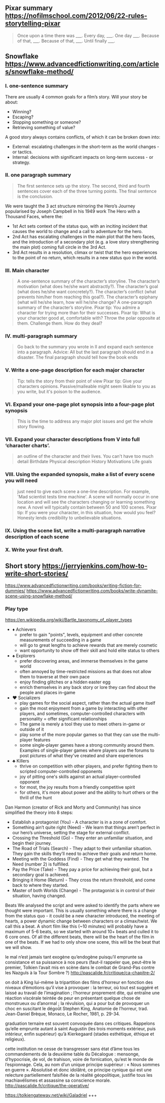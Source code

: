 ## Pixar summary https://nofilmschool.com/2012/06/22-rules-storytelling-pixar
> Once upon a time there was ___.
> Every day, ___.
> One day ___.
> Because of that, ___.
> Because of that, ___.
> Until finally ___.


## Snowflake https://www.advancedfictionwriting.com/articles/snowflake-method/
### I. one-sentence summary

There are usually 4 common goals for a film’s story. Will your story be about:
- Winning?
- Escaping?
- Stopping something or someone?
- Retrieving something of value?

A good story always contains conflicts, of which it can be broken down into:
- External: escalating challenges in the short-term as the world changes - or tactics.
- Internal: decisions with significant impacts on long-term success - or strategy.

### II. one paragraph summary
> The first sentence sets up the story.
> The second, third and fourth sentences cover each of the three turning points.
> The final sentence is the conclusion.

We were taught the 3 act structure mirroring the Hero’s Journey popularised by Joseph Campbell in his 1949 work The Hero with a Thousand Faces, where the:
- 1st Act sets context of the status quo, with an inciting incident that causes the world to change and a call to adventure for the hero.
- 2nd Act has escalating challenges in the main plot that the hero faces, and the introduction of a secondary plot (e.g. a love story strengthening the main plot) coming full circle in the 3rd Act.
- 3rd Act results in a resolution, climax or twist that the hero experiences to the point of no return, which results in a new status quo in the world.

### III. Main character
> A one-sentence summary of the character’s storyline.
> The character’s motivation (what does he/she want abstractly?).
> The character’s goal (what does he/she want concretely?).
> The character’s conflict (what prevents him/her from reaching this goal?).
> The character’s epiphany (what will he/she learn, how will he/she change?
> A one-paragraph summary of the character’s storyline.
> Pixar tip: You admire a character for trying more than for their successes.
> Pixar tip: What is your character good at, comfortable with? Throw the polar opposite at them. Challenge them. How do they deal?
### IV. multi-paragraph summary
> Go back to the summary you wrote in II and expand each sentence into a paragraph.
> Advice: All but the last paragraph should end in a disaster. The final paragraph should tell how the book ends
### V. Write a one-page description for each major character
> Tip: tells the story from their point of view
> Pixar tip: Give your characters opinions. Passive/malleable might seem likable to you as you write, but it's poison to the audience.
### VI. Expand your one-page plot synopsis into a four-page plot synopsis
> This is the time to address any major plot issues and get the whole story flowing.
### VII. Expand your character descriptions from V into full ‘character charts’.
> an outline of the character and their lives. You can't have too much detail
> Birthdate
> Physical description
> History
> Motivations
> Life goals
### VIII. Using the expanded synopsis, make a list of every scene you will need
> just need to give each scene a one-line description. For example, 'Mad scientist tests time machine'.
> A scene will normally occur in one location and will see the characters changing or learning something new.
> A novel will typically contain between 50 and 100 scenes.
> Pixar tip: If you were your character, in this situation, how would you feel? Honesty lends credibility to unbelievable situations.
### IX. Using the scene list, write a multi-paragraph narrative description of each scene
### X. Write your first draft.


## Short story https://jerryjenkins.com/how-to-write-short-stories/


https://www.advancedfictionwriting.com/books/writing-fiction-for-dummies/
https://www.advancedfictionwriting.com/books/write-dynamite-scene-using-snowflake-method/



### Play type
https://en.wikipedia.org/wiki/Bartle_taxonomy_of_player_types

- ♦ Achievers
  - prefer to gain "points", levels, equipment and other concrete measurements of succeeding in a game
  - will go to great lengths to achieve rewards that are merely cosmetic
  - want opportunity to show off their skill and hold elite status to others
- ♠ Explorers
  - prefer discovering areas, and immerse themselves in the game world
  - often annoyed by time-restricted missions as that does not allow them to traverse at their own pace
  - enjoy finding glitches or a hidden easter egg
  - enrich themselves in any back story or lore they can find about the people and places in-game
- ♥ Socializers
  - play games for the social aspect, rather than the actual game itself
  - gain the most enjoyment from a game by interacting with other players, and sometimes, computer-controlled characters with personality = offer significant relationships
  - The game is merely a tool they use to meet others in-game or outside of it
  - play some of the more popular games so that they can use the multi-player features
  - some single-player games have a strong community around them. Examples of single-player games where players use the forums to post pictures of what they've created and share experiences
- ♣ Killers
  - thrive on competition with other players, and prefer fighting them to scripted computer-controlled opponents
  - joy of pitting one's skills against an actual player-controlled opponent
  - for most, the joy results from a friendly competitive spirit
  - for others, it's more about power and the ability to hurt others or the thrill of the hunt



Dan Harmon (creator of Rick and Morty and Community) has since simplified the theory into 8 steps:
- Establish a protagonist (You) - A character is in a zone of comfort.
- Something ain’t quite right (Need) - We learn that things aren’t perfect in our hero’s universe, setting the stage for external conflict.
- Crossing the Threshold (Go) - They enter an unfamiliar situation, and begin their journey.
- The Road of Trials (Search) - They adapt to their unfamiliar situation. They gain the skills they’ll need to achieve their goals and return home.
- Meeting with the Goddess (Find) - They get what they wanted. The Need (number 2) is fulfilled.
- Pay the Price (Take) - They pay a price for achieving their goal, but a secondary goal is achieved.
- Bringing it Home (Return) - They cross the return threshold, and come back to where they started.
- Master of both Worlds (Change) - The protagonist is in control of their situation, having changed.


Beats
We analysed the script and were asked to identify the parts where we thought were important.
This is usually something where there is a change from the status quo - it could be a new character introduced, the meeting of hearts, a power dynamic change between characters or a climax/twist.
We call this a beat. A short film like this (~10 minutes) will probably have a maximum of 5-6 beats, so we started with around 10+ beats and culled it to 6 core ones.
Of all the different beats, there will be the heart of the film in one of the beats. If we had to only show one scene, this will be the beat that we will show.


le mal n’est jamais tant exogène qu’endogène puisqu’il emprunte sa consistance et sa puissance à nos peurs (faut-il rappeler que, peut-être le premier, Tolkien l’avait mis en scène dans le combat de Grand-Pas contre les Nazguls à la Tour Sombre ?)
http://pascalide.fr/critique/ca-chapitre-2/

on doit à King lui-même la tripartition des films d’horreur en fonction des niveaux d’émotions qu’il vise à provoquer : la terreur, où tout est suggéré et laissé au travail de l’imagination ; l’horreur proprement dite, qui entraîne une réaction viscérale teintée de peur en présentant quelque chose de monstrueux ou d’anormal ; la révulsion, qui a pour but de provoquer un choc en suscitant le dégoût
Stephen King, Anatomie de l’horreur, trad. Jean-Daniel Brèque, Monaco, Le Rocher, 1981, p. 29-34.

graduation ternaire est souvent convoquée dans ces critiques. Rappelons qu’elle emprunte autant à saint Augustin (les trois moments extérieur, puis intérieur, enfin supérieur) qu’à Kierkegaard (stades esthétique, éthique et religieux).

cette institution ne cesse de transgresser sans état d’âme tous les commandements de la deuxième table du Décalogue : mensonge, d’hypocrisie, de vol, de trahison, voire de fornication, qu’est le monde de l’espionnage. Cela, au nom d’un unique principe supérieur : « Nous sommes en guerre ». Absolutisé et donc idolâtré, ce principe cynique qui est une relecture partiellement falsifiée de la réalité géopolitique, justifie tous les machiavélismes et assassine sa conscience morale.
http://pascalide.fr/critique/the-operative/

https://tolkiengateway.net/wiki/Galadriel +++
